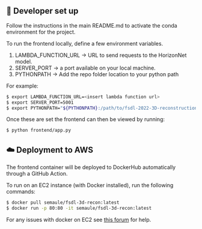 ## :wrench: Developer set up

Follow the instructions in the main README.md to activate the conda environment for the project.

To run the frontend locally, define a few environment variables.
1. LAMBDA_FUNCTION_URL -> URL to send requests to the HorizonNet model.
2. SERVER_PORT -> a port available on your local machine.
3. PYTHONPATH -> Add the repo folder location to your python path

For example:
```bash
$ export LAMBDA_FUNCTION_URL=<insert lambda function url>
$ export SERVER_PORT=5001
$ export PYTHONPATH="${PYTHONPATH}:/path/to/fsdl-2022-3D-reconstruction/"
```

Once these are set the frontend can then be viewed by running:

```bash
$ python frontend/app.py
```

## :cloud: Deployment to AWS

The frontend container will be deployed to DockerHub automatically through a GitHub Action.

To run on an EC2 instance (with Docker installed), run the following commands:

```bash
$ docker pull semaule/fsdl-3d-recon:latest
$ docker run -p 80:80 -it semaule/fsdl-3d-recon:latest
```

For any issues with docker on EC2 see [this forum](https://forums.docker.com/t/failure-to-start-docker-on-an-amazon-linux-machine/44003/16) for help.
